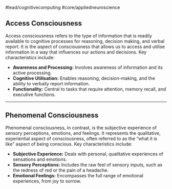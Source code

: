 #lead/cognitivecomputing #core/appliedneuroscience

## Access Consciousness

Access consciousness refers to the type of information that is readily available to cognitive processes for reasoning, decision making, and verbal report. It is the aspect of consciousness that allows us to access and utilise information in a way that influences our actions and decisions. Key characteristics include:

- **Awareness and Processing:** Involves awareness of information and its active processing.
- **Cognitive Utilisation:** Enables reasoning, decision-making, and the ability to verbally report information.
- **Functionality:** Central to tasks that require attention, memory recall, and executive functions.

---

## Phenomenal Consciousness

Phenomenal consciousness, in contrast, is the subjective experience of sensory perceptions, emotions, and feelings. It represents the qualitative, experiential aspect of consciousness, often referred to as the “what it is like” aspect of being conscious. Key characteristics include:

- **Subjective Experience:** Deals with personal, qualitative experiences of sensations and emotions.
- **Sensory Perceptions:** Includes the raw feel of sensory inputs, such as the redness of red or the pain of a headache.
- **Emotional Feelings:** Encompasses the full range of emotional experiences, from joy to sorrow.
